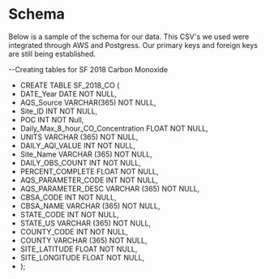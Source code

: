 # Schema
Below is a sample of the schema for our data. This CSV's we used were integrated through AWS and Postgress.
Our primary keys and foreign keys are still being established.

--Creating tables for SF 2018 Carbon Monoxide
- CREATE TABLE SF_2018_CO (
- DATE_Year DATE NOT NULL,
- AQS_Source VARCHAR(365) NOT NULL,
- Site_ID INT NOT NULL,
- POC INT NOT Null,
- Daily_Max_8_hour_CO_Concentration FLOAT NOT NULL,
- UNITS VARCHAR (365) NOT NULL,
- DAILY_AQI_VALUE INT NOT NULL,
- Site_Name VARCHAR (365) NOT NULL,
- DAILY_OBS_COUNT INT NOT NULL,
- PERCENT_COMPLETE FLOAT NOT NULL,
- AQS_PARAMETER_CODE INT NOT NULL,
- AQS_PARAMETER_DESC VARCHAR (365) NOT NULL,
- CBSA_CODE INT NOT NULL,
- CBSA_NAME VARCHAR (365) NOT NULL,
- STATE_CODE INT NOT NULL,
- STATE_US VARCHAR (365) NOT NULL,
- COUNTY_CODE INT NOT NULL,
- COUNTY VARCHAR (365) NOT NULL,
- SITE_LATITUDE FLOAT NOT NULL,
- SITE_LONGITUDE FLOAT NOT NULL,
- );


